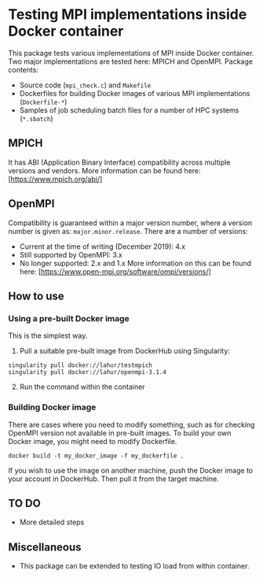 # Testing MPI implementations inside Docker container

This package tests various implementations of MPI inside Docker container.
Two major implementations are tested here: MPICH and OpenMPI.
Package contents:
* Source code (`mpi_check.c`) and `Makefile`
* Dockerfiles for building Docker images of various MPI implementations (`Dockerfile-*`)
* Samples of job scheduling batch files for a number of HPC systems (`*.sbatch`)

## MPICH
It has ABI (Application Binary Interface) compatibility across multiple versions and vendors.
More information can be found here: [https://www.mpich.org/abi/]

## OpenMPI
Compatibility is guaranteed within a major version number, where a version number is given as: `major.minor.release`.
There are a number of versions:
* Current at the time of writing (December 2019): 4.x
* Still supported by OpenMPI: 3.x
* No longer supported: 2.x and 1.x
More information on this can be found here: [https://www.open-mpi.org/software/ompi/versions/]

## How to use
### Using a pre-built Docker image
This is the simplest way.
1. Pull a suitable pre-built image from DockerHub using Singularity:
```
singularity pull docker://lahur/testmpich
singularity pull docker://lahur/openmpi-3.1.4
```
2. Run the command within the container

### Building Docker image
There are cases where you need to modify something, such as for checking OpenMPI version not available in pre-built images. To build your own Docker image, you might need to modify Dockerfile.
```
docker build -t my_docker_image -f my_dockerfile .
```
If you wish to use the image on another machine, push the Docker image to your account in DockerHub. Then pull it from the target machine.

## TO DO
* More detailed steps

## Miscellaneous
* This package can be extended to testing IO load from within container.
